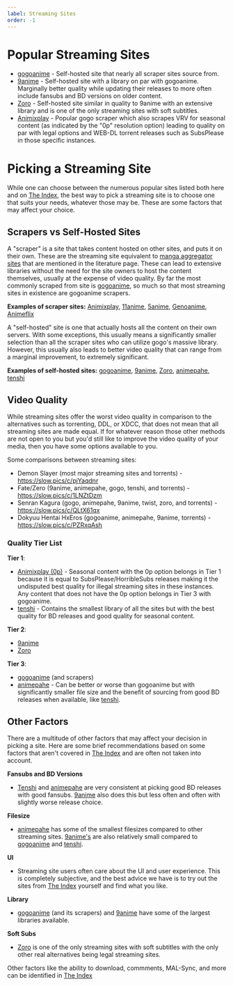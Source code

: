 ```yaml
---
label: Streaming Sites
order: -1
---
```


# Popular Streaming Sites

- [gogoanime](https://gogoanime.lu/) - Self-hosted site that nearly all scraper sites source from.
- [9anime](https://9anime.to) - Self-hosted site with a library on par with gogoanime. Marginally better quality while updating their releases to more often include fansubs and BD versions on older content.
- [Zoro](https://zoro.to/) - Self-hosted site similar in quality to 9anime with an extensive library and is one of the only streaming sites with soft subtitles.
- [Animixplay](https://animixplay.to/) - Popular gogo scraper which also scrapes VRV for seasonal content (as indicated by the "0p" resolution option) leading to quality on par with legal options and WEB-DL torrent releases such as SubsPlease in those specific instances.

# Picking a Streaming Site

While one can choose between the numerous popular sites listed both here and on [The Index](https://theindex.moe/), the best way to pick a streaming site is to choose one that suits your needs, whatever those may be. These are some factors that may affect your choice.

## Scrapers vs Self-Hosted Sites

A "scraper" is a site that takes content hosted on other sites, and puts it on their own. These are the streaming site equivalent to [manga aggregator sites](https://thewiki.moe/en/guides/literature#sourcing) that are mentioned in the literature page. These can lead to extensive libraries without the need for the site owners to host the content themselves, usually at the expense of video quality. By far the most commonly scraped from site is [gogoanime](https://gogoanime.lu/), so much so that most streaming sites in existence are gogoanime scrapers.

**Examples of scraper sites:** [Animixplay](https://animixplay.to/), [11anime](https://11anime.fr/), [5anime](https://5anime.net/), [Genoanime](https://genoanime.com/), [Animeflix](https://animeflix.sbs/)

A "self-hosted" site is one that actually hosts all the content on their own servers. With some exceptions, this usually means a significantly smaller selection than all the scraper sites who can utilize gogo's massive library. However, this usually also leads to better video quality that can range from a marginal improvement, to extremely significant.

**Examples of self-hosted sites:** [gogoanime](https://gogoanime.lu/), [9anime](https://9anime.to), [Zoro](https://zoro.to/), [animepahe](https://animepahe.com/), [tenshi](https://tenshi.moe/)

## Video Quality

While streaming sites offer the worst video quality in comparison to the alternatives such as torrenting, DDL, or XDCC, that does not mean that all streaming sites are made equal. If for whatever reason those other methods are not open to you but you'd still like to improve the video quality of your media, then you have some options available to you.

Some comparisons between streaming sites:

- Demon Slayer (most major streaming sites and torrents) - https://slow.pics/c/pjYaqdnr
- Fate/Zero (9anime, animepahe, gogo, tenshi, and torrents) - https://slow.pics/c/1LNZtDzm
- Senran Kagura (gogo, animepahe, 9anime, twist, zoro, and torrents) - https://slow.pics/c/QLtX61qx
- Dokyuu Hentai HxEros (gogoanime, animepahe, 9anime, torrents) - https://slow.pics/c/PZRxqAsh

### **Quality Tier List**

**Tier 1**:

- [Animixplay (0p)](https://animixplay.to/) - Seasonal content with the 0p option belongs in Tier 1 because it is equal to SubsPlease/HorribleSubs releases making it the undisputed best quality for illegal streaming sites in these instances. Any content that does not have the 0p option belongs in Tier 3 with gogoanime.
- [tenshi](https://tenshi.moe/) - Contains the smallest library of all the sites but with the best quality for BD releases and good quality for seasonal content.

**Tier 2**:

- [9anime](https://9anime.to)
- [Zoro](https://zoro.to/)

**Tier 3**:

- [gogoanime](https://gogoanime.lu/) (and scrapers)
- [animepahe](https://animepahe.com/) - Can be better or worse than gogoanime but with significantly smaller file size and the benefit of sourcing from good BD releases when available, like [tenshi](https://tenshi.moe/).

## Other Factors

There are a multitude of other factors that may affect your decision in picking a site. Here are some brief recommendations based on some factors that aren't covered in [The Index](https://theindex.moe/) and are often not taken into account.

**Fansubs and BD Versions**

- [Tenshi](https://tenshi.moe/) and [animepahe](https://animepahe.com/) are very consistent at picking good BD releases with good fansubs. [9anime](https://9anime.to) also does this but less often and often with slightly worse release choice.

**Filesize**

- [animepahe](https://animepahe.com/) has some of the smallest filesizes compared to other streaming sites. [9anime's](https://9anime.to) are also relatively small compared to [gogoanime](https://gogoanime.lu/) and [tenshi](https://tenshi.moe/).

**UI**

- Streaming site users often care about the UI and user experience. This is completely subjective, and the best advice we have is to try out the sites from [The Index](https://theindex.moe/) yourself and find what you like.

**Library**

- [gogoanime](https://gogoanime.lu/) (and its scrapers) and [9anime](https://9anime.to) have some of the largest libraries available.

**Soft Subs**

- [Zoro](https://zoro.to/) is one of the only streaming sites with soft subtitles with the only other real alternatives being legal streaming sites.

Other factors like the ability to download, commments, MAL-Sync, and more can be identified in [The Index](https://theindex.moe/)
